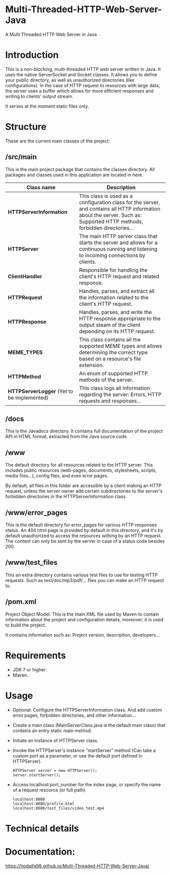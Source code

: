 # Multi-Threaded-HTTP-Web-Server-Java
A Multi Threaded HTTP Web Server in Java

# Introduction
This is a non-blocking, multi-threaded HTTP web server written in Java. It uses the native ServerSocket and Socket classes. 
It allows you to define your public directory, as well as unauthorized directories (like configurations).
In the case of HTTP request to resources with large data, the server uses a buffer which allows for more efficient responses and writing to clients' output stream.

It serves at the moment static files only.

# Structure
These are the current main classes of the project:

## /src/main

This is the main project package that contains the classes directory. All packages and classes used in this application are located in here.

| Class name | Description |
| ----------- | ----------- |
| **HTTPServerInformation** | This class is used as a configuration class for the server, and contains all HTTP information about the server. Such as: Supported HTTP methods, forbidden directories... |
| **HTTPServer** | The main HTTP server class that starts the server and allows for a continuous running and listening to incoming connections by clients. |
| **ClientHandler** | Responsible for handling the client's HTTP request and related response. |
| **HTTPRequest** | Handles, parses, and extract all the information related to the client's HTTP request. |
| **HTTPResponse** | Handles, parses, and write the HTTP response appropriate to the output steam of the client depending on its HTTP request. |
| **MEME_TYPES** | This class contains all the supported MEME types and  allows determining the correct type based on a resource's file extension. |
| **HTTPMethod** | An enum of supported HTTP methods of the server. |
| **HTTPServerLogger** (Yet to be implemented) | This class logs all information regarding the server: Errors, HTTP requests and responses... |



## /docs
This is the Javadocs directory. It contains full documentation of the project API in HTML format, extracted from the Java source code.

## /www
The default directory for all resources related to the HTTP server. This includes public resources (web-pages, documents, stylesheets, scripts, media files...), config files, and even error pages.

By default, all files in this folder are accessible by a client making an HTTP request, unless the server owner add certain subdirectories to the server's forbidden directories in the HTTPServerInformation class.

## /www/error_pages
This is the default directory for error_pages for various HTTP responses status. An 404 html page is provided by default in this directory, and it's by default unauthorized to access the resources withing by an HTTP request. The content can only be sent by the server in case of a status code besides 200.

## /www/test_files
This an extra directory contains various test files to use for testing HTTP requests. Such as text/doc/mp3/pdf/... files you can make an HTTP request to.


## /pom.xml
Project Object Model. This is the main XML file used by Maven to contain information about the project and configuration details, moreover, it is used to build the project.

It contains information such as: Project version, description, developers...


# Requirements
- JDK 7 or higher.
- Maven.


# Usage
- Optional: Configure the HTTPServerInformation class. And add custom error pages, forbidden directories, and other information...
- Create a main class (MainServerClass.java is the default main class) that contains an entry static main method.
- Initiate an instance of HTTPServer class.
- Invoke the HTTPServer's instance "startServer" method (Can take a custom port as a parameter, or use the default port defined in HTTPServer).
    ```
    HTTPServer server = new HTTPServer();
    server.startServer();
    ```

- Access localhost:port_number for the index page, or specify the name of a request resource (or full path).
    ```
    localhost:8080
    localhost:8080/profile.html
    localhost:8080/test_files/video_test.mp4
    ```


# Technical details




# Documentation:
https://hodaifa98.github.io/Multi-Threaded-HTTP-Web-Server-Java/
